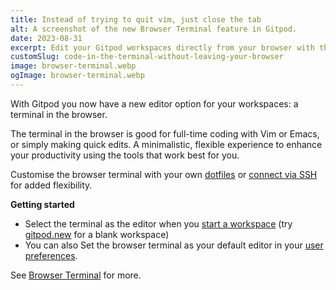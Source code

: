 ```yaml
---
title: Instead of trying to quit vim, just close the tab
alt: A screenshot of the new Browser Terminal feature in Gitpod.
date: 2023-08-31
excerpt: Edit your Gitpod workspaces directly from your browser with the all-new Browser Terminal.
customSlug: code-in-the-terminal-without-leaving-your-browser
image: browser-terminal.webp
ogImage: browser-terminal.webp
---
```


With Gitpod you now have a new editor option for your workspaces: a terminal in the browser.

The terminal in the browser is good for full-time coding with Vim or Emacs, or simply making quick edits. A minimalistic, flexible experience to enhance your productivity using the tools that work best for you.

Customise the browser terminal with your own [dotfiles](/docs/configure/user-settings/dotfiles) or [connect via SSH](/docs/references/ides-and-editors/command-line) for added flexibility.

**Getting started**

-   Select the terminal as the editor when you [start a workspace](https://gitpod.io/new) (try [gitpod.new](http://gitpod.new/) for a blank workspace)
-   You can also Set the browser terminal as your default editor in your [user preferences](https://gitpod.io/user/account).

See [Browser Terminal](/docs/references/ides-and-editors/browser-terminal) for more.
